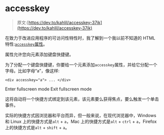 # accesskey

> 原文:[https://dev.to/kahlil/accesskey-37ik](https://dev.to/kahlil/accesskey-37ik)

在致力于改进应用程序的可访问性特性时，我了解到一个我以前不知道的 HTML 特性:[`accesskey`属性](https://developer.mozilla.org/en-US/docs/Web/HTML/Global_attributes/accesskey)。

属性允许您向元素添加键盘快捷键。

为了分配一个键盘快捷键，你要给一个元素添加`accesskey`属性，并给它分配一个字母。比如字母“a”，像这样:

```
<div accesskey="a"> ... </div> 
```

Enter fullscreen mode Exit fullscreen mode

这将自动将一个快捷方式绑定到该元素，该元素要么获得焦点，要么触发一个单击事件。

实际的快捷方式因浏览器和平台而异，但一般来说，在现代浏览器中，Windows 和 Linux 上的快捷方式是`alt` + `a`，Mac 上的快捷方式是`alt` + `ctrl` + `a`，Firefox 上的快捷方式是`alt` + `shift` + `a`。